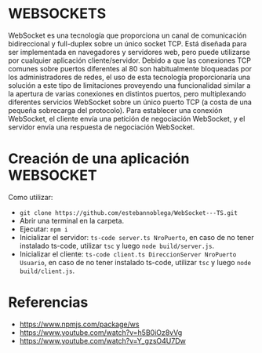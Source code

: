 # WEBSOCKETS
WebSocket es una tecnología que proporciona un canal de comunicación bidireccional y full-duplex sobre un único socket TCP. Está diseñada para ser implementada en navegadores y servidores web, pero puede utilizarse por cualquier aplicación cliente/servidor. 
Debido a que las conexiones TCP comunes sobre puertos diferentes al 80 son habitualmente bloqueadas por los administradores de redes, el uso de esta tecnología proporcionaría una solución a este tipo de limitaciones proveyendo una funcionalidad similar a la apertura de varias conexiones en distintos puertos, pero multiplexando diferentes servicios WebSocket sobre un único puerto TCP (a costa de una pequeña sobrecarga del protocolo).
Para establecer una conexión WebSocket, el cliente envía una petición de negociación WebSocket, y el servidor envía una respuesta de negociación WebSocket.

# Creación de una aplicación WEBSOCKET
Como utilizar:
* `git clone https://github.com/estebannoblega/WebSocket---TS.git`
* Abrir una terminal en la carpeta.
* Ejecutar: `npm i`
* Inicializar el servidor: `ts-code server.ts NroPuerto`, en caso de no tener instalado ts-code, utilizar `tsc` y luego `node build/server.js`.
* Inicializar el cliente: `ts-code client.ts DireccionServer NroPuerto Usuario`, en caso de no tener instalado ts-code, utilizar `tsc` y luego `node build/client.js`.

# Referencias
* https://www.npmjs.com/package/ws
* https://www.youtube.com/watch?v=h5B0iOz8vVg
* https://www.youtube.com/watch?v=Y_gzsO4U7Dw


